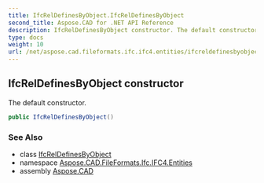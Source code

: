 ```yaml
---
title: IfcRelDefinesByObject.IfcRelDefinesByObject
second_title: Aspose.CAD for .NET API Reference
description: IfcRelDefinesByObject constructor. The default constructor
type: docs
weight: 10
url: /net/aspose.cad.fileformats.ifc.ifc4.entities/ifcreldefinesbyobject/ifcreldefinesbyobject/
---
```

## IfcRelDefinesByObject constructor

The default constructor.

```csharp
public IfcRelDefinesByObject()
```

### See Also

* class [IfcRelDefinesByObject](../)
* namespace [Aspose.CAD.FileFormats.Ifc.IFC4.Entities](../../ifcreldefinesbyobject/)
* assembly [Aspose.CAD](../../../)


